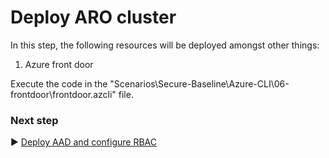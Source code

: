 # Deploy ARO cluster
In this step, the following resources will be deployed amongst other things:
1. Azure front door

Execute the code in the "Scenarios\Secure-Baseline\Azure-CLI\06-frontdoor\frontdoor.azcli" file.

### Next step

:arrow_forward: [Deploy AAD and configure RBAC](./07-aad.md)